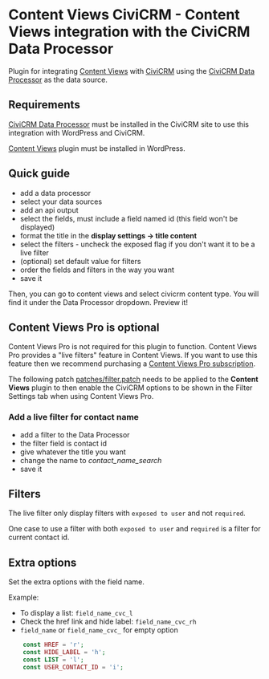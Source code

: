 # Content Views CiviCRM - Content Views integration with the CiviCRM Data Processor

Plugin for integrating [Content Views](https://wordpress.org/plugins/content-views-query-and-display-post-page/) with [CiviCRM](https://civicrm.org) using the [CiviCRM Data Processor](https://lab.civicrm.org/extensions/dataprocessor) as the data source.

## Requirements

[CiviCRM Data Processor](https://lab.civicrm.org/extensions/dataprocessor) must be installed in the CiviCRM site to use this integration with WordPress and CiviCRM.

[Content Views](https://wordpress.org/plugins/content-views-query-and-display-post-page/) plugin must be installed in WordPress.

## Quick guide

- add a data processor
- select your data sources
- add an api output
- select the fields, must include a field named id (this field won't be displayed)
- format the title in the **display settings -> title content**
- select the filters - uncheck the exposed flag if you don't want it to be a live filter
- (optional) set default value for filters
- order the fields and filters in the way you want
- save it

Then, you can go to content views and select civicrm content type. You will find it under the Data Processor dropdown. Preview it!

## Content Views Pro is optional

Content Views Pro is not required for this plugin to function. Content Views Pro provides a "live filters" feature in Content Views. If you want to use this feature then we recommend purchasing a [Content Views Pro subscription](https://www.contentviewspro.com/).

The following patch [patches/filter.patch](https://github.com/agileware/content-views-civicrm-data-processor/blob/master/patches/filter.patch) needs to be applied to the **Content Views** plugin to then enable the CiviCRM options to be shown in the Filter Settings tab when using Content Views Pro. 

### Add a live filter for contact name

- add a filter to the Data Processor
- the filter field is contact id
- give whatever the title you want
- change the name to *contact_name_search* 
- save it

## Filters
The live filter only display filters with `exposed to user` and not `required`.

One case to use a filter with both `exposed to user` and `required` is a filter for current contact id.

## Extra options
Set the extra options with the field name.

Example:
- To display a list: `field_name_cvc_l`
- Check the href link and hide label: `field_name_cvc_rh`
- `field_name` or `field_name_cvc_` for empty option
```php
	const HREF = 'r';
	const HIDE_LABEL = 'h';
	const LIST = 'l';
	const USER_CONTACT_ID = 'i';
```
